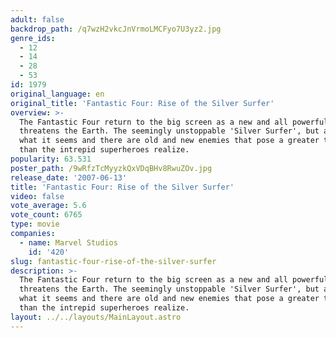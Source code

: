 ```yaml
---
adult: false
backdrop_path: /q7wzH2vkcJnVrmoLMCFyo7U3yz2.jpg
genre_ids:
  - 12
  - 14
  - 28
  - 53
id: 1979
original_language: en
original_title: 'Fantastic Four: Rise of the Silver Surfer'
overview: >-
  The Fantastic Four return to the big screen as a new and all powerful enemy
  threatens the Earth. The seemingly unstoppable 'Silver Surfer', but all is not
  what it seems and there are old and new enemies that pose a greater threat
  than the intrepid superheroes realize.
popularity: 63.531
poster_path: /9wRfzTcMyyzkQxVDqBHv8RwuZOv.jpg
release_date: '2007-06-13'
title: 'Fantastic Four: Rise of the Silver Surfer'
video: false
vote_average: 5.6
vote_count: 6765
type: movie
companies:
  - name: Marvel Studios
    id: '420'
slug: fantastic-four-rise-of-the-silver-surfer
description: >-
  The Fantastic Four return to the big screen as a new and all powerful enemy
  threatens the Earth. The seemingly unstoppable 'Silver Surfer', but all is not
  what it seems and there are old and new enemies that pose a greater threat
  than the intrepid superheroes realize.
layout: ../../layouts/MainLayout.astro
---
```


